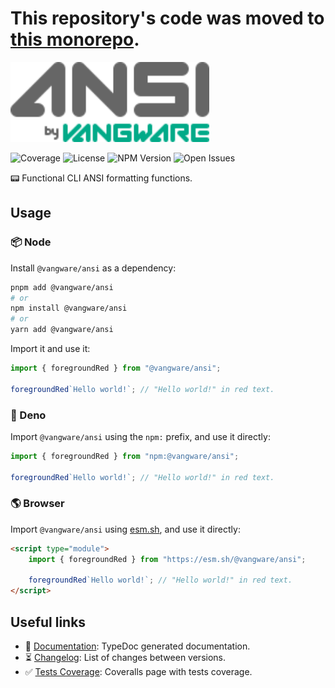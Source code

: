 # This repository's code was moved to [this monorepo](https://github.com/vangware/libraries/tree/main/packages/@vangware/ansi).

<img id="logo" alt="ANSI by Vangware" src="./logo.svg" height="128" />

![Coverage][coverage-badge] ![License][license-badge]
![NPM Version][npm-version-badge] ![Open Issues][open-issues-badge]

📟 Functional CLI ANSI formatting functions.

## Usage

### 📦 Node

Install `@vangware/ansi` as a dependency:

```bash
pnpm add @vangware/ansi
# or
npm install @vangware/ansi
# or
yarn add @vangware/ansi
```

Import it and use it:

```typescript
import { foregroundRed } from "@vangware/ansi";

foregroundRed`Hello world!`; // "Hello world!" in red text.
```

### 🦕 Deno

Import `@vangware/ansi` using the `npm:` prefix, and use it directly:

```typescript
import { foregroundRed } from "npm:@vangware/ansi";

foregroundRed`Hello world!`; // "Hello world!" in red text.
```

### 🌎 Browser

Import `@vangware/ansi` using [esm.sh][esm.sh], and use it directly:

```html
<script type="module">
	import { foregroundRed } from "https://esm.sh/@vangware/ansi";

	foregroundRed`Hello world!`; // "Hello world!" in red text.
</script>
```

## Useful links

-   📝 [Documentation][documentation]: TypeDoc generated documentation.
-   ⏳ [Changelog][changelog]: List of changes between versions.
-   ✅ [Tests Coverage][coverage]: Coveralls page with tests coverage.

<!-- Reference -->

[changelog]: https://github.com/vangware/ansi/blob/main/CHANGELOG.md
[coverage-badge]:
	https://img.shields.io/coveralls/github/vangware/ansi.svg?style=for-the-badge&labelColor=666&color=0a8&link=https://coveralls.io/github/vangware/ansi
[coverage]: https://coveralls.io/github/vangware/ansi
[documentation]: https://ansi.vangware.com
[esm.sh]: https://esm.sh
[license-badge]:
	https://img.shields.io/npm/l/@vangware/ansi.svg?style=for-the-badge&labelColor=666&color=0a8&link=https://github.com/vangware/ansi/blob/main/LICENSE
[npm-version-badge]:
	https://img.shields.io/npm/v/@vangware/ansi.svg?style=for-the-badge&labelColor=666&color=0a8&link=https://npm.im/@vangware/ansi
[open-issues-badge]:
	https://img.shields.io/github/issues/vangware/ansi.svg?style=for-the-badge&labelColor=666&color=0a8&link=https://github.com/vangware/ansi/issues
